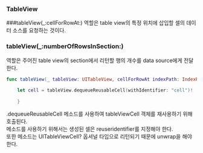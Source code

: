 ### TableView
###tableView(_:cellForRowAt:)
역할은 table view의 특정 위치에 삽입할 셀의 데이터 소스를 요청하는 것이다.

### tableView(_:numberOfRowsInSection:)
역할은 주어진 table view의 section에서 리턴할 행의 개수를 data source에게 전달한다.

```swift
func tableView(_ tableView: UITableView, cellForRowAt indexPath: IndexPath) -> UITableViewCell {
    
    let cell = tableView.dequeueReusableCell(withIdentifier: "cell")!
    
    }
```
.dequeueReusableCell 메소드를 사용하여 tableViewCell 객체를 재사용하기 위해 호출된다.<br>
메소드를 사용하기 위해서는 생성된 셀은 reuseridentifier를 지정해야 한다.<br>
또한 메소드는 UITableViewCell? 옵셔널 타입으로 리턴되기 때문에 unwrap을 해야 한다. 


